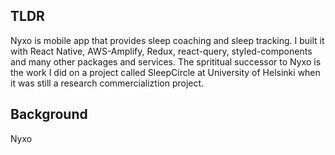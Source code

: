 ## TLDR

Nyxo is mobile app that provides sleep coaching and sleep tracking. I built it with React Native, AWS-Amplify, Redux, react-query, styled-components and many other packages and services. The sprititual successor to Nyxo is the work I did on a project called SleepCircle at University of Helsinki when it was still a research commercializtion project.

## Background

Nyxo
